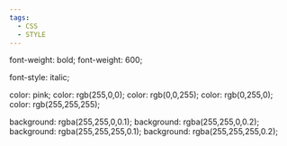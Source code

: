 ```yaml
---
tags:
  - CSS
  - STYLE
---
```


<span style=""></span>

font-weight: bold; 
font-weight: 600; 

font-style: italic; 

color: pink;
color: rgb(255,0,0); 
color: rgb(0,0,255); 
color: rgb(0,255,0); 
color: rgb(255,255,255); 

background: rgba(255,255,0,0.1); 
background: rgba(255,255,0,0.2); 
background: rgba(255,255,255,0.1); 
background: rgba(255,255,255,0.2); 
